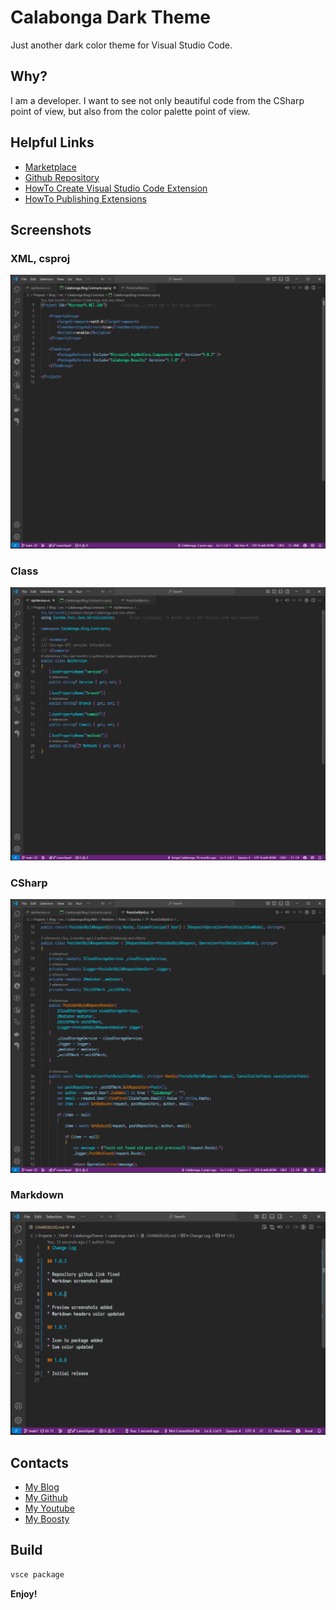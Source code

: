 # Calabonga Dark Theme

Just another dark color theme for Visual Studio Code.

## Why?

I am a developer. I want to see not only beautiful code from the CSharp point of view, but also from the color palette point of view.

## Helpful Links

* [Marketplace](https://marketplace.visualstudio.com/items?itemName=Calabonga.calabonga-dark)
* [Github Repository](https://github.com/Calabonga/CalabongaSoftDarkThemeVSCode)
* [HowTo Create Visual Studio Code Extension](https://code.visualstudio.com/api/get-started/your-first-extension)
* [HowTo Publishing Extensions](https://code.visualstudio.com/api/working-with-extensions/publishing-extension)

## Screenshots

### XML, csproj
![XML, csproj](whatnot/preview1.png)

### Class
![class](whatnot/preview2.png)

### CSharp
![Csharp](whatnot/preview3.png)

### Markdown
![Csharp](whatnot/preview4.png)

## Contacts

* [My Blog](http://www.calabonga.net)
* [My Github](https://github.com/Calabonga)
* [My Youtube](https://youtube.com/@SergeiCalabonga)
* [My Boosty](https://boosty.to/calabonga)

## Build

``` powershell
vsce package
```

**Enjoy!**
